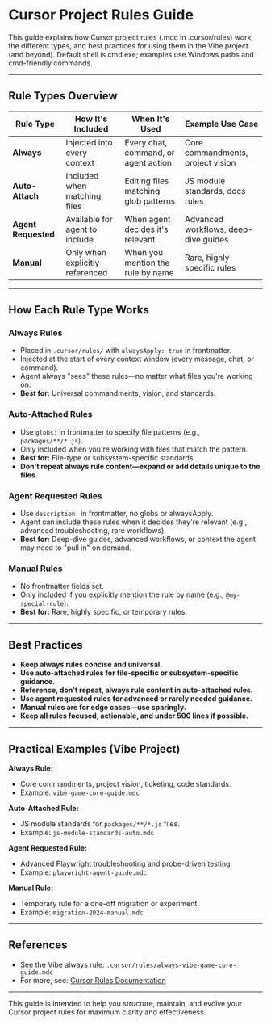 # Cursor Project Rules Guide

This guide explains how Cursor project rules (.mdc in .cursor/rules) work, the different types, and best practices for using them in the Vibe project (and beyond). Default shell is cmd.exe; examples use Windows paths and cmd-friendly commands.

---

## Rule Types Overview

| Rule Type      | How It's Included                | When It's Used                        | Example Use Case                      |
| -------------- | -------------------------------- | ------------------------------------- | ------------------------------------- |
| **Always**     | Injected into every context      | Every chat, command, or agent action  | Core commandments, project vision     |
| **Auto-Attach**| Included when matching files     | Editing files matching glob patterns   | JS module standards, docs rules       |
| **Agent Requested** | Available for agent to include | When agent decides it's relevant      | Advanced workflows, deep-dive guides  |
| **Manual**     | Only when explicitly referenced  | When you mention the rule by name     | Rare, highly specific rules           |

---

## How Each Rule Type Works

### Always Rules
- Placed in `.cursor/rules/` with `alwaysApply: true` in frontmatter.
- Injected at the start of every context window (every message, chat, or command).
- Agent always "sees" these rules—no matter what files you're working on.
- **Best for:** Universal commandments, vision, and standards.

### Auto-Attached Rules
- Use `globs:` in frontmatter to specify file patterns (e.g., `packages/**/*.js`).
- Only included when you're working with files that match the pattern.
- **Best for:** File-type or subsystem-specific standards.
- **Don't repeat always rule content—expand or add details unique to the files.**

### Agent Requested Rules
- Use `description:` in frontmatter, no globs or alwaysApply.
- Agent can include these rules when it decides they're relevant (e.g., advanced troubleshooting, rare workflows).
- **Best for:** Deep-dive guides, advanced workflows, or context the agent may need to "pull in" on demand.

### Manual Rules
- No frontmatter fields set.
- Only included if you explicitly mention the rule by name (e.g., `@my-special-rule`).
- **Best for:** Rare, highly specific, or temporary rules.

---

## Best Practices
- **Keep always rules concise and universal.**
- **Use auto-attached rules for file-specific or subsystem-specific guidance.**
- **Reference, don't repeat, always rule content in auto-attached rules.**
- **Use agent requested rules for advanced or rarely needed guidance.**
- **Manual rules are for edge cases—use sparingly.**
- **Keep all rules focused, actionable, and under 500 lines if possible.**

---

## Practical Examples (Vibe Project)

**Always Rule:**
- Core commandments, project vision, ticketing, code standards.
- Example: `vibe-game-core-guide.mdc`

**Auto-Attached Rule:**
- JS module standards for `packages/**/*.js` files.
- Example: `js-module-standards-auto.mdc`

**Agent Requested Rule:**
- Advanced Playwright troubleshooting and probe-driven testing.
- Example: `playwright-agent-guide.mdc`

**Manual Rule:**
- Temporary rule for a one-off migration or experiment.
- Example: `migration-2024-manual.mdc`

---

## References
- See the Vibe always rule: `.cursor/rules/always-vibe-game-core-guide.mdc`
- For more, see: [Cursor Rules Documentation](https://docs.cursor.com/context/rules)

---

This guide is intended to help you structure, maintain, and evolve your Cursor project rules for maximum clarity and effectiveness. 
